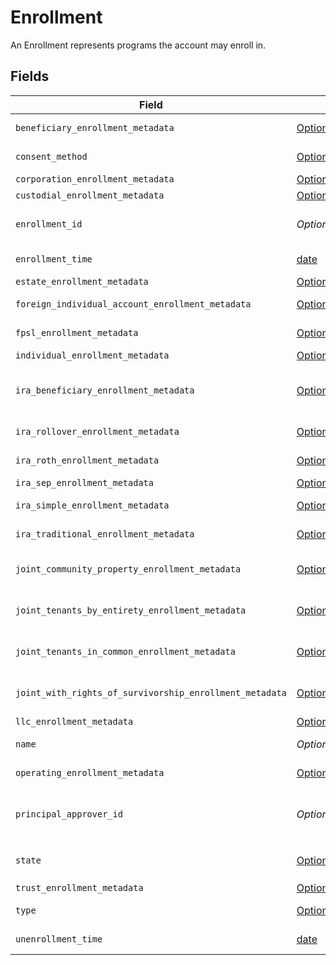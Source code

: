 # Enrollment

An Enrollment represents programs the account may enroll in.


## Fields

| Field                                                                                                                                                                                                                  | Type                                                                                                                                                                                                                   | Required                                                                                                                                                                                                               | Description                                                                                                                                                                                                            | Example                                                                                                                                                                                                                |
| ---------------------------------------------------------------------------------------------------------------------------------------------------------------------------------------------------------------------- | ---------------------------------------------------------------------------------------------------------------------------------------------------------------------------------------------------------------------- | ---------------------------------------------------------------------------------------------------------------------------------------------------------------------------------------------------------------------- | ---------------------------------------------------------------------------------------------------------------------------------------------------------------------------------------------------------------------- | ---------------------------------------------------------------------------------------------------------------------------------------------------------------------------------------------------------------------- |
| `beneficiary_enrollment_metadata`                                                                                                                                                                                      | [OptionalNullable[components.BeneficiaryEnrollmentMetadata]](../../models/components/beneficiaryenrollmentmetadata.md)                                                                                                 | :heavy_minus_sign:                                                                                                                                                                                                     | Metadata for the BENEFICIARY_DESIGNATION enrollment type.                                                                                                                                                              |                                                                                                                                                                                                                        |
| `consent_method`                                                                                                                                                                                                       | [Optional[components.ConsentMethod]](../../models/components/consentmethod.md)                                                                                                                                         | :heavy_minus_sign:                                                                                                                                                                                                     | The consent method for the enrollment. Defaults to ESIGNATURE.                                                                                                                                                         | NEGATIVE_CONSENT_CONVERSION                                                                                                                                                                                            |
| `corporation_enrollment_metadata`                                                                                                                                                                                      | [OptionalNullable[components.CorporationEnrollmentMetadata]](../../models/components/corporationenrollmentmetadata.md)                                                                                                 | :heavy_minus_sign:                                                                                                                                                                                                     | Metadata for the REGISTRATION_CORPORATION type                                                                                                                                                                         |                                                                                                                                                                                                                        |
| `custodial_enrollment_metadata`                                                                                                                                                                                        | [OptionalNullable[components.CustodialEnrollmentMetadata]](../../models/components/custodialenrollmentmetadata.md)                                                                                                     | :heavy_minus_sign:                                                                                                                                                                                                     | Metadata for the REGISTRATION_CUSTODIAL type                                                                                                                                                                           |                                                                                                                                                                                                                        |
| `enrollment_id`                                                                                                                                                                                                        | *Optional[str]*                                                                                                                                                                                                        | :heavy_minus_sign:                                                                                                                                                                                                     | A system-generated unique identifier referencing a single instance of an enrollment; Used to access the record after creation                                                                                          | 22951598-70e2-46f1-bb32-38e8da7a5cdb                                                                                                                                                                                   |
| `enrollment_time`                                                                                                                                                                                                      | [date](https://docs.python.org/3/library/datetime.html#date-objects)                                                                                                                                                   | :heavy_minus_sign:                                                                                                                                                                                                     | The time all enrollment requirements were satisfied and the enrollment transitioned to `ACTIVE`                                                                                                                        |                                                                                                                                                                                                                        |
| `estate_enrollment_metadata`                                                                                                                                                                                           | [OptionalNullable[components.EstateEnrollmentMetadata]](../../models/components/estateenrollmentmetadata.md)                                                                                                           | :heavy_minus_sign:                                                                                                                                                                                                     | Metadata for the REGISTRATION_ESTATE enrollment type                                                                                                                                                                   |                                                                                                                                                                                                                        |
| `foreign_individual_account_enrollment_metadata`                                                                                                                                                                       | [OptionalNullable[components.ForeignIndividualAccountEnrollmentMetadata]](../../models/components/foreignindividualaccountenrollmentmetadata.md)                                                                       | :heavy_minus_sign:                                                                                                                                                                                                     | Metadata for the REGISTRATION_INDIVIDUAL_FOREIGN type                                                                                                                                                                  |                                                                                                                                                                                                                        |
| `fpsl_enrollment_metadata`                                                                                                                                                                                             | [OptionalNullable[components.FpslEnrollmentMetadata]](../../models/components/fpslenrollmentmetadata.md)                                                                                                               | :heavy_minus_sign:                                                                                                                                                                                                     | Metadata for the FULLY_PAID_STOCK_LENDING enrollment type                                                                                                                                                              |                                                                                                                                                                                                                        |
| `individual_enrollment_metadata`                                                                                                                                                                                       | [OptionalNullable[components.IndividualEnrollmentMetadata]](../../models/components/individualenrollmentmetadata.md)                                                                                                   | :heavy_minus_sign:                                                                                                                                                                                                     | Metadata for the INDIVIDUAL enrollment type                                                                                                                                                                            |                                                                                                                                                                                                                        |
| `ira_beneficiary_enrollment_metadata`                                                                                                                                                                                  | [OptionalNullable[components.IraBeneficiaryEnrollmentMetadata]](../../models/components/irabeneficiaryenrollmentmetadata.md)                                                                                           | :heavy_minus_sign:                                                                                                                                                                                                     | Metadata for the REGISTRATION_IRA_BENEFICIARY_ROTH and REGISTRATION_IRA_BENEFICIARY_TRADITIONAL enrollment type                                                                                                        |                                                                                                                                                                                                                        |
| `ira_rollover_enrollment_metadata`                                                                                                                                                                                     | [OptionalNullable[components.IraRolloverEnrollmentMetadata]](../../models/components/irarolloverenrollmentmetadata.md)                                                                                                 | :heavy_minus_sign:                                                                                                                                                                                                     | Metadata for the ROLLOVER_IRA_REGISTRATION enrollment type                                                                                                                                                             |                                                                                                                                                                                                                        |
| `ira_roth_enrollment_metadata`                                                                                                                                                                                         | [OptionalNullable[components.IraRothEnrollmentMetadata]](../../models/components/irarothenrollmentmetadata.md)                                                                                                         | :heavy_minus_sign:                                                                                                                                                                                                     | Metadata for the ROTH_IRA_REGISTRATION enrollment type                                                                                                                                                                 |                                                                                                                                                                                                                        |
| `ira_sep_enrollment_metadata`                                                                                                                                                                                          | [OptionalNullable[components.IraSepEnrollmentMetadata]](../../models/components/irasepenrollmentmetadata.md)                                                                                                           | :heavy_minus_sign:                                                                                                                                                                                                     | Metadata for the SEP_IRA_REGISTRATION enrollment type                                                                                                                                                                  |                                                                                                                                                                                                                        |
| `ira_simple_enrollment_metadata`                                                                                                                                                                                       | [OptionalNullable[components.IraSimpleEnrollmentMetadata]](../../models/components/irasimpleenrollmentmetadata.md)                                                                                                     | :heavy_minus_sign:                                                                                                                                                                                                     | Metadata for the SIMPLE_IRA_REGISTRATION enrollment type                                                                                                                                                               |                                                                                                                                                                                                                        |
| `ira_traditional_enrollment_metadata`                                                                                                                                                                                  | [OptionalNullable[components.IraTraditionalEnrollmentMetadata]](../../models/components/iratraditionalenrollmentmetadata.md)                                                                                           | :heavy_minus_sign:                                                                                                                                                                                                     | Metadata for the TRADITIONAL_IRA_REGISTRATION enrollment type                                                                                                                                                          |                                                                                                                                                                                                                        |
| `joint_community_property_enrollment_metadata`                                                                                                                                                                         | [OptionalNullable[components.JointCommunityPropertyEnrollmentMetadata]](../../models/components/jointcommunitypropertyenrollmentmetadata.md)                                                                           | :heavy_minus_sign:                                                                                                                                                                                                     | Metadata for the JOINT_COMMUNITY_PROPERTY_REGISTRATION enrollment type                                                                                                                                                 |                                                                                                                                                                                                                        |
| `joint_tenants_by_entirety_enrollment_metadata`                                                                                                                                                                        | [OptionalNullable[components.JointTenantsByEntiretyEnrollmentMetadata]](../../models/components/jointtenantsbyentiretyenrollmentmetadata.md)                                                                           | :heavy_minus_sign:                                                                                                                                                                                                     | Metadata for the JOINT_TENANTS_BY_ENTIRETY_REGISTRATION enrollment type                                                                                                                                                |                                                                                                                                                                                                                        |
| `joint_tenants_in_common_enrollment_metadata`                                                                                                                                                                          | [OptionalNullable[components.JointTenantsInCommonEnrollmentMetadata]](../../models/components/jointtenantsincommonenrollmentmetadata.md)                                                                               | :heavy_minus_sign:                                                                                                                                                                                                     | Metadata for the JOINT_TENANTS_IN_COMMON_REGISTRATION enrollment type                                                                                                                                                  |                                                                                                                                                                                                                        |
| `joint_with_rights_of_survivorship_enrollment_metadata`                                                                                                                                                                | [OptionalNullable[components.JointWithRightsOfSurvivorshipEnrollmentMetadata]](../../models/components/jointwithrightsofsurvivorshipenrollmentmetadata.md)                                                             | :heavy_minus_sign:                                                                                                                                                                                                     | Metadata for the JOINT_WITH_RIGHTS_OF_SURVIVORSHIP_REGISTRATION enrollment type                                                                                                                                        |                                                                                                                                                                                                                        |
| `llc_enrollment_metadata`                                                                                                                                                                                              | [OptionalNullable[components.LlcEnrollmentMetadata]](../../models/components/llcenrollmentmetadata.md)                                                                                                                 | :heavy_minus_sign:                                                                                                                                                                                                     | Metadata for the REGISTRATION_LLC type                                                                                                                                                                                 |                                                                                                                                                                                                                        |
| `name`                                                                                                                                                                                                                 | *Optional[str]*                                                                                                                                                                                                        | :heavy_minus_sign:                                                                                                                                                                                                     | The name field Format: accounts/{account}/enrollments/{enrollment}                                                                                                                                                     | accounts/01HC3MAQ4DR9QN1V8MJ4CN1HMK/enrollments/22951598-70e2-46f1-bb32-38e8da7a5cdb                                                                                                                                   |
| `operating_enrollment_metadata`                                                                                                                                                                                        | [OptionalNullable[components.OperatingEnrollmentMetadata]](../../models/components/operatingenrollmentmetadata.md)                                                                                                     | :heavy_minus_sign:                                                                                                                                                                                                     | Metadata for the REGISTRATION_OPERATING enrollment type.                                                                                                                                                               |                                                                                                                                                                                                                        |
| `principal_approver_id`                                                                                                                                                                                                | *Optional[str]*                                                                                                                                                                                                        | :heavy_minus_sign:                                                                                                                                                                                                     | The ULID is associated with the approver of a given enrollment. The approver you create will contain the CRD Number issued to the person by FINRA. As an RIA, you should use the ULID associated with Apex's approver. | 02HB7N66WW02WL3B6B9W29K0HW                                                                                                                                                                                             |
| `state`                                                                                                                                                                                                                | [Optional[components.EnrollmentState]](../../models/components/enrollmentstate.md)                                                                                                                                     | :heavy_minus_sign:                                                                                                                                                                                                     | Indicates where in the enrollment is in the process; May be `PENDING_AGREEMENT`, `ACTIVE`, `INACTIVE`, `PROCESSING`, or `EXPIRED`                                                                                      | ACTIVE                                                                                                                                                                                                                 |
| `trust_enrollment_metadata`                                                                                                                                                                                            | [OptionalNullable[components.TrustEnrollmentMetadata]](../../models/components/trustenrollmentmetadata.md)                                                                                                             | :heavy_minus_sign:                                                                                                                                                                                                     | Metadata for the REGISTRATION_TRUST type                                                                                                                                                                               |                                                                                                                                                                                                                        |
| `type`                                                                                                                                                                                                                 | [Optional[components.EnrollmentType1]](../../models/components/enrollmenttype1.md)                                                                                                                                     | :heavy_minus_sign:                                                                                                                                                                                                     | Describes the name of the enrollment; Expressed as an enum                                                                                                                                                             | REGISTRATION_INDIVIDUAL                                                                                                                                                                                                |
| `unenrollment_time`                                                                                                                                                                                                    | [date](https://docs.python.org/3/library/datetime.html#date-objects)                                                                                                                                                   | :heavy_minus_sign:                                                                                                                                                                                                     | The time an unenrollment request was processed and the enrollment transitioned to `INACTIVE`                                                                                                                           |                                                                                                                                                                                                                        |